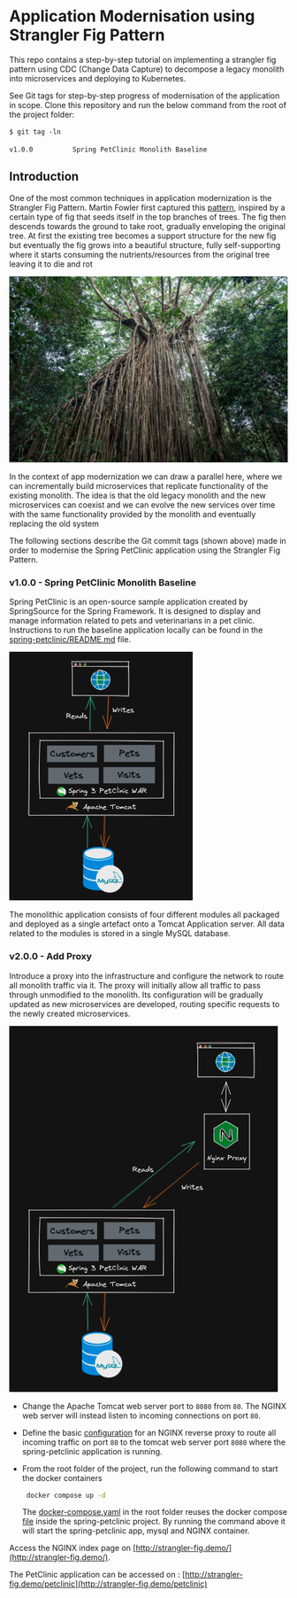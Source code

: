 # Application Modernisation using Strangler Fig Pattern

This repo contains a step-by-step tutorial on implementing a strangler fig pattern using CDC (Change Data Capture) to decompose a legacy monolith into microservices and deploying to Kubernetes.

See Git tags for step-by-step progress of modernisation of the application in scope. Clone this repository and run the below command from the root of the project folder:

```text
$ git tag -ln

v1.0.0			Spring PetClinic Monolith Baseline
```

## Introduction
One of the most common techniques in application modernization is the Strangler Fig Pattern. Martin Fowler first captured this [pattern](https://martinfowler.com/bliki/StranglerFigApplication.html), inspired by a certain type of fig that seeds itself in the top branches of trees. The fig then descends towards the ground to take root, gradually enveloping the original tree. At first the existing tree becomes a support structure for the new fig but eventually the fig grows into a beautiful structure, fully self-supporting where it starts consuming the nutrients/resources from the original tree leaving it  to die and rot

![](docker/nginx/volume/strangler-fig.jpg)

In the context of app modernization we can draw a parallel here, where we can incrementally build microservices that replicate functionality of the existing monolith. The idea is that the old legacy monolith  and the new microservices can coexist and we can evolve the new services over time with the same functionality provided by the monolith and eventually replacing the old system

The following sections describe the Git commit tags (shown above) made in order to modernise the Spring PetClinic application using the Strangler Fig Pattern.

### v1.0.0 - Spring PetClinic Monolith Baseline

Spring PetClinic is an open-source sample application created by SpringSource for the Spring Framework. It is designed to display and manage information related to pets and veterinarians in a pet clinic. Instructions to run the baseline application locally can be found in the [spring-petclinic/README.md](spring-petclinic/README.md) file.

![](docs/baseline.png)

The monolithic application consists of four different modules all packaged and deployed as a single artefact onto a Tomcat Application server. All data related to the modules is stored in a single MySQL database.

### v2.0.0 - Add Proxy
Introduce a proxy into the infrastructure and configure the network to route all monolith traffic via it. The proxy will initially allow all traffic to pass through unmodified to the monolith. Its configuration will be gradually updated as new microservices are developed, routing specific requests to the newly created microservices.

![Add Proxy](docs/add_proxy.png)


- Change the Apache Tomcat web server port to `8080` from `80`. The NGINX web server will instead listen to incoming connections on port `80`.

- Define the basic [configuration](docker/nginx/config/nginx.conf) for an NGINX reverse proxy to route all incoming traffic on port `80` to the tomcat web server port `8080` where the spring-petclinic application is running.
   
- From the root folder of the project, run the following command to start the docker containers

    ```bash
     docker compose up -d
  ```
    The [docker-compose.yaml](docker-compose.yaml) in the root folder reuses the docker compose [file](spring-petclinic/docker-compose.yml) inside the spring-petclinic project. By running the command above it will start the spring-petclinic app, mysql and NGINX container. 

Access the NGINX index page on [http://strangler-fig.demo/](http://strangler-fig.demo/).

The PetClinic application can be accessed on : [http://strangler-fig.demo/petclinic](http://strangler-fig.demo/petclinic) 